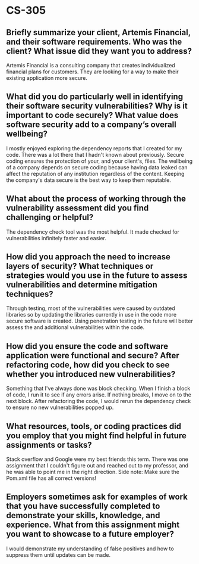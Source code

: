 # CS-305

## Briefly summarize your client, Artemis Financial, and their software requirements. Who was the client? What issue did they want you to address?
Artemis Financial is a consulting company that creates individualized financial plans for customers. They are looking for a way to make their existing application more secure.

## What did you do particularly well in identifying their software security vulnerabilities? Why is it important to code securely? What value does software security add to a company’s overall wellbeing?
I mostly enjoyed exploring the dependency reports that I created for my code. There was a lot there that I hadn't known about previously. Secure coding ensures the protection of your, and your client's, files. The wellbeing of a company depends on secure coding because having data leaked can affect the reputation of any institution regardless of the content. Keeping the company's data secure is the best way to keep them reputable.

## What about the process of working through the vulnerability assessment did you find challenging or helpful?
The dependency check tool was the most helpful. It made checked for vulnerabilities infinitely faster and easier.

## How did you approach the need to increase layers of security? What techniques or strategies would you use in the future to assess vulnerabilities and determine mitigation techniques?
Through testing, most of the vulnerabilities were caused by outdated libraries so by updating the libraries currently in use in the code more secure software is created. Using penetration testing in the future will better assess the and additional vulnerabilities within the code.

## How did you ensure the code and software application were functional and secure? After refactoring code, how did you check to see whether you introduced new vulnerabilities?
Something that I've always done was block checking. When I finish a block of code, I run it to see if any errors arise. If nothing breaks, I move on to the next block. After refactoring the code, I would rerun the dependency check to ensure no new vulnerabilities popped up.

## What resources, tools, or coding practices did you employ that you might find helpful in future assignments or tasks?
Stack overflow and Google were my best friends this term. There was one assignment that I couldn't figure out and reached out to my professor, and he was able to point me in the right direction. Side note: Make sure the Pom.xml file has all correct versions!

## Employers sometimes ask for examples of work that you have successfully completed to demonstrate your skills, knowledge, and experience. What from this assignment might you want to showcase to a future employer?
I would demonstrate my understanding of false positives and how to suppress them until updates can be made.

